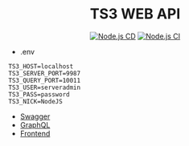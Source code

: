 
<center>

# TS3 WEB API

<div>

[![Node.js CD](https://github.com/n1eko/ts-api/actions/workflows/cd.yml/badge.svg?branch=main)](https://github.com/n1eko/ts-api/actions/workflows/cd.yml)
[![Node.js CI](https://github.com/n1eko/ts-api/actions/workflows/ci.yml/badge.svg)](https://github.com/n1eko/ts-api/actions/workflows/ci.yml)
</div>
</center>

- .env

```
TS3_HOST=localhost
TS3_SERVER_PORT=9987
TS3_QUERY_PORT=10011
TS3_USER=serveradmin
TS3_PASS=password
TS3_NICK=NodeJS
```
- [Swagger](https://tsapi.n1eko.com/api-docs)
- [GraphQL](https://tsapi.n1eko.com/graphql)
- [Frontend](https://github.com/n1eko/ts-front)

